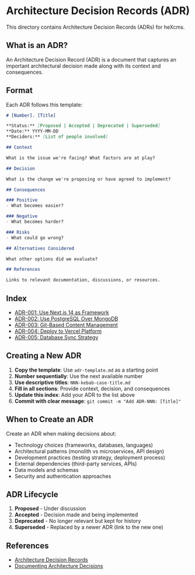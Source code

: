 # Architecture Decision Records (ADR)

This directory contains Architecture Decision Records (ADRs) for heXcms.

## What is an ADR?

An Architecture Decision Record (ADR) is a document that captures an important architectural decision made along with its context and consequences.

## Format

Each ADR follows this template:

```markdown
# [Number]. [Title]

**Status:** [Proposed | Accepted | Deprecated | Superseded]
**Date:** YYYY-MM-DD
**Deciders:** [List of people involved]

## Context

What is the issue we're facing? What factors are at play?

## Decision

What is the change we're proposing or have agreed to implement?

## Consequences

### Positive
- What becomes easier?

### Negative
- What becomes harder?

### Risks
- What could go wrong?

## Alternatives Considered

What other options did we evaluate?

## References

Links to relevant documentation, discussions, or resources.
```

## Index

- [ADR-001: Use Next.js 14 as Framework](./001-use-nextjs-14.md)
- [ADR-002: Use PostgreSQL Over MongoDB](./002-use-postgresql-over-mongodb.md)
- [ADR-003: Git-Based Content Management](./003-git-based-content.md)
- [ADR-004: Deploy to Vercel Platform](./004-deploy-to-vercel.md)
- [ADR-005: Database Sync Strategy](./005-database-sync-strategy.md)

## Creating a New ADR

1. **Copy the template**: Use `adr-template.md` as a starting point
2. **Number sequentially**: Use the next available number
3. **Use descriptive titles**: `NNN-kebab-case-title.md`
4. **Fill in all sections**: Provide context, decision, and consequences
5. **Update this index**: Add your ADR to the list above
6. **Commit with clear message**: `git commit -m "Add ADR-NNN: [Title]"`

## When to Create an ADR

Create an ADR when making decisions about:

- Technology choices (frameworks, databases, languages)
- Architectural patterns (monolith vs microservices, API design)
- Development practices (testing strategy, deployment process)
- External dependencies (third-party services, APIs)
- Data models and schemas
- Security and authentication approaches

## ADR Lifecycle

1. **Proposed** - Under discussion
2. **Accepted** - Decision made and being implemented
3. **Deprecated** - No longer relevant but kept for history
4. **Superseded** - Replaced by a newer ADR (link to the new one)

## References

- [Architecture Decision Records](https://adr.github.io/)
- [Documenting Architecture Decisions](https://cognitect.com/blog/2011/11/15/documenting-architecture-decisions)
